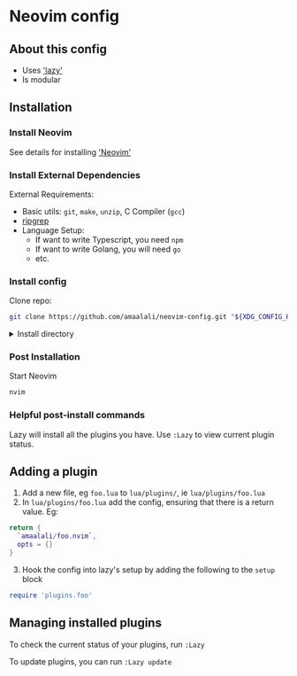 # Neovim config

## About this config

- Uses ['lazy'](https://github.com/folke/lazy.nvim)
- Is modular

## Installation

### Install Neovim

See details for installing ['Neovim'](https://github.com/neovim/neovim/releases/tag/stable)

### Install External Dependencies

External Requirements:
- Basic utils: `git`, `make`, `unzip`, C Compiler (`gcc`)
- [ripgrep](https://github.com/BurntSushi/ripgrep#installation)
- Language Setup:
  - If want to write Typescript, you need `npm`
  - If want to write Golang, you will need `go`
  - etc.

### Install config

Clone repo:

```sh
git clone https://github.com/amaalali/neovim-config.git "${XDG_CONFIG_HOME:-$HOME/.config}"/nvim
```

<details>
  <summary>Install directory</summary>

Neovim's configurations are located under the following paths, depending on the OS:

| OS | PATH |
| :- | :--- |
| Linux, MacOS | `$XDG_CONFIG_HOME/nvim`, `~/.config/nvim` |
| Windows (cmd)| `%userprofile%\AppData\Local\nvim\` |

</details>

### Post Installation

Start Neovim

```sh
nvim
```

### Helpful post-install commands

Lazy will install all the plugins you have. Use `:Lazy` to view current plugin status.

## Adding a plugin

1. Add a new file, eg `foo.lua` to `lua/plugins/`, ie `lua/plugins/foo.lua`
2. In `lua/plugins/foo.lua` add the config, ensuring that there is a return value. Eg:

```lua
return {
  `amaalali/foo.nvim`,
  opts = {}
}
```

3. Hook the config into lazy's setup by adding the following to the `setup` block

```lua
require 'plugins.foo'

```

## Managing installed plugins

To check the current status of your plugins, run `:Lazy`

To update plugins, you can run `:Lazy update`


